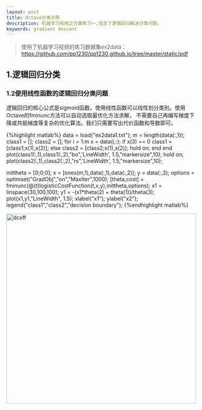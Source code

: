 ```yaml
---
layout: post
title: Octave分类示例
description: 机器学习视频之分类练习一,包含了逻辑回归解决分类问题。
keywords: gradient descent
---
```


> 使用了机器学习视频的练习数据集ex2data：https://github.com/pp1230/pp1230.github.io/tree/master/static/pdf

## 1.逻辑回归分类

### 1.2使用线性函数的逻辑回归分类问题

逻辑回归的核心公式是sigmoid函数，使用线性函数可以线性划分类别。使用Octave的fminunc方法可以自动选取最优化方法求解，
不需要自己再编写梯度下降或共轭梯度等复杂的优化算法。我们只需要写出代价函数和导数即可。

{%highlight matlab%}
data = load("ex2data1.txt");
m = length(data(:,1));
class1 = [];
class2 = [];
for i = 1:m
	x = data(i,:);
	if x(3) == 0
	class1 = [class1;x(1),x(2)];
	else 
	class2 = [class2;x(1),x(2)];
	hold on;
	end
end
plot(class1(:,1),class1(:,2),"bo",'LineWidth', 1.5,"markersize",10);
hold on;
plot(class2(:,1),class2(:,2),"rs",'LineWidth', 1.5,"markersize",10);

inittheta = [0;0;0];
x = [ones(m,1),data(:,1),data(:,2)];
y = data(:,3);
options = optimset("GradObj","on","MaxIter",1000);
[theta,cost] = fminunc(@(t)logisticCostFunction(t,x,y),inittheta,options);
x1 = linspace(30,100,100);
y1 = -(x1*theta(2) + theta(1))/theta(3);
plot(x1,y1,"LineWidth", 1.5);
xlabel("x1");
ylabel("x2");
legend("class1","class2","decision boundary");
{%endhighlight matlab%}

<img src="https://pp1230.github.io/static/images/classpic1.png" width = "500" alt="dcxff" />
